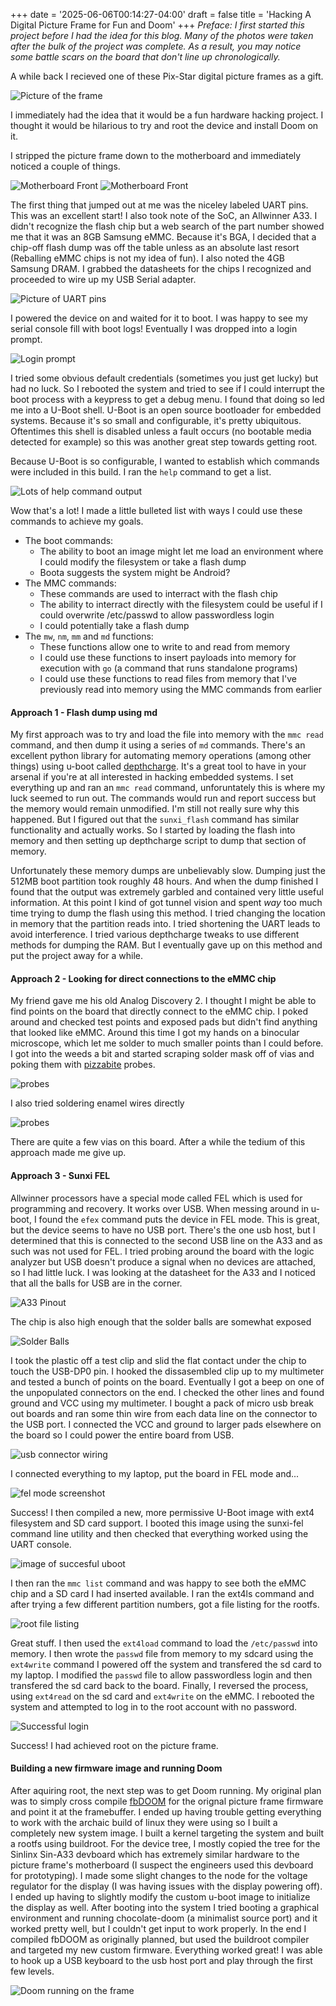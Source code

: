 +++
date = '2025-06-06T00:14:27-04:00'
draft = false
title = 'Hacking A Digital Picture Frame for Fun and Doom'
+++
*Preface: I first started this project before I had the idea for this blog. Many of the photos were taken after the bulk of the project was complete. As a result, you may notice some battle scars on the board that don't line up chronologically.*

A while back I recieved one of these Pix-Star digital picture frames as a gift.

![Picture of the frame](/doom-picture-frame-images/frame.png)

I immediately had the idea that it would be a fun hardware hacking project. I thought it would be hilarious to try and root the device and install Doom on it.

I stripped the picture frame down to the motherboard and immediately noticed a couple of things. 

![Motherboard Front](/doom-picture-frame-images/mobo_front.jpg)
![Motherboard Front](/doom-picture-frame-images/mobo_rear.jpg)

The first thing that jumped out at me was the niceley labeled UART pins. This was an excellent start! I also took note of the SoC, an Allwinner A33. I didn't recognize the flash chip but a web search of the part number showed me that it was an 8GB Samsung eMMC. Because it's BGA, I decided that a chip-off flash dump was off the table unless as an absolute last resort (Reballing eMMC chips is not my idea of fun). I also noted the 4GB Samsung DRAM. I grabbed the datasheets for the chips I recognized and proceeded to wire up my USB Serial adapter.

![Picture of UART pins](/doom-picture-frame-images/uart.jpg)

I powered the device on and waited for it to boot. I was happy to see my serial console fill with boot logs! Eventually I was dropped into a login prompt.

![Login prompt](/doom-picture-frame-images/prompt.png)

I tried some obvious default credentials (sometimes you just get lucky) but had no luck. So I rebooted the system and tried to see if I could interrupt the boot process with a keypress to get a debug menu. I found that doing so led me into a U-Boot shell. U-Boot is an open source bootloader for embedded systems. Because it's so small and configurable, it's pretty ubiquitous. Oftentimes this shell is disabled unless a fault occurs (no bootable media detected for example) so this was another great step towards getting root. 

Because U-Boot is so configurable, I wanted to establish which commands were included in this build. I ran the `help` command to get a list.

![Lots of help command output](/doom-picture-frame-images/commands.png)

Wow that's a lot! I made a little bulleted list with ways I could use these commands to achieve my goals.

- The boot commands:
    - The ability to boot an image might let me load an environment where I could modify the filesystem or take a flash dump
    - Boota suggests the system might be Android?
- The MMC commands:
    - These commands are used to interract with the flash chip
    - The ability to interract directly with the filesystem could be useful if I could overwrite /etc/passwd to allow passwordless login
    - I could potentially take a flash dump
- The `mw`, `nm`, `mm` and `md` functions:
    - These functions allow one to write to and read from memory
    - I could use these functions to insert payloads into memory for execution with `go` (a command that runs standalone programs)
    - I could use these functions to read files from memory that I've previously read into memory using the MMC commands from earlier

#### Approach 1 - Flash dump using md

My first approach was to try and load the file into memory with the `mmc read` command, and then dump it using a series of `md` commands. There's an excellent python library for automating memory operations (among other things) using u-boot called [depthcharge](https://github.com/tetrelsec/depthcharge). It's a great tool to have in your arsenal if you're at all interested in hacking embedded systems. I set everything up and ran an `mmc read` command, unforuntately this is where my luck seemed to run out. The commands would run and report success but the memory would remain unmodified. I'm still not really sure why this happened. But I figured out that the `sunxi_flash` command has similar functionality and actually works. So I started by loading the flash into memory and then setting up depthcharge script to dump that section of memory. 

Unfortunately these memory dumps are unbelievably slow. Dumping just the 512MB boot partition took roughly 48 hours. And when the dump finished I found that the output was extremely garbled and contained very little useful information. At this point I kind of got tunnel vision and spent *way* too much time trying to dump the flash using this method. I tried changing the location in memory that the partition reads into. I tried shortening the UART leads to avoid interference. I tried various depthcharge tweaks to use different methods for dumping the RAM. But I eventually gave up on this method and put the project away for a while. 

#### Approach 2 - Looking for direct connections to the eMMC chip

 My friend gave me his old Analog Discovery 2. I thought I might be able to find points on the board that directly connect to the eMMC chip. I poked around and checked test points and exposed pads but didn't find anything that looked like eMMC. Around this time I got my hands on a binocular microscope, which let me solder to much smaller points than I could before. I got into the weeds a bit and started scraping solder mask off of vias and poking them with [pizzabite](https://github.com/whid-injector/PIZZAbite) probes.

 ![probes](/doom-picture-frame-images/probes.png)

 I also tried soldering enamel wires directly

 ![probes](/doom-picture-frame-images/wire.png)

 There are quite a few vias on this board. After a while the tedium of this approach made me give up.

 #### Approach 3 - Sunxi FEL

 Allwinner processors have a special mode called FEL which is used for programming and recovery. It works over USB. When messing around in u-boot, I found the `efex` command puts the device in FEL mode. This is great, but the device seems to have no USB port. There's the one usb host, but I determined that this is connected to the second USB line on the A33 and as such was not used for FEL. I tried probing around the board with the logic analyzer but USB doesn't produce a signal when no devices are attached, so I had little luck. I was looking at the datasheet for the A33 and I noticed that all the balls for USB are in the corner.

 ![A33 Pinout](/doom-picture-frame-images/data.png)

 The chip is also high enough that the solder balls are somewhat exposed

 ![Solder Balls](/doom-picture-frame-images/bga.png)


I took the plastic off a test clip and slid the flat contact under the chip to touch the USB-DP0 pin. I hooked the dissasembled clip up to my multimeter and tested a bunch of points on the board. Eventually I got a beep on one of the unpopulated connectors on the end. I checked the other lines and found ground and VCC using my multimeter. I bought a pack of micro usb break out boards and ran some thin wire from each data line on the connector to the USB port. I connected the VCC and ground to larger pads elsewhere on the board so I could power the entire board from USB.

![usb connector wiring](/doom-picture-frame-images/usb.jpg)

I connected everything to my laptop, put the board in FEL mode and...

![fel mode screenshot](/doom-picture-frame-images/fel.jpg)

Success! I then compiled a new, more permissive U-Boot image with ext4 filesystem and SD card support. I booted this image using the sunxi-fel command line utility and then checked that everything worked using the UART console. 

![image of succesful uboot](/doom-picture-frame-images/uboot.jpg)

I then ran the `mmc list` command and was happy to see both the eMMC chip and a SD card I had inserted available. I ran the ext4ls command and after trying a few different partition numbers, got a file listing for the rootfs.

![root file listing](/doom-picture-frame-images/rootfs.png)

Great stuff. I then used the `ext4load` command to load the `/etc/passwd` into memory. I then wrote the `passwd` file from memory to my sdcard using the `ext4write` command I powered off the system and transfered the sd card to my laptop. I modified the `passwd` file to allow passwordless login and then transfered the sd card back to the board. Finally, I reversed the process, using `ext4read` on the sd card and `ext4write` on the eMMC. I rebooted the system and attempted to log in to the root account with no password.

![Successful login](/doom-picture-frame-images/login.png)

Success! I had achieved root on the picture frame.

#### Building a new firmware image and running Doom

After aquiring root, the next step was to get Doom running. My original plan was to simply cross compile [fbDOOM](https://github.com/maximevince/fbDOOM) for the orignal picture frame firmware and point it at the framebuffer. I ended up having trouble getting everything to work with the archaic build of linux they were using so I built a completely new system image. I built a kernel targeting the system and built a rootfs using buildroot. For the device tree, I mostly copied the tree for the Sinlinx Sin-A33 devboard which has extremely similar hardware to the picture frame's motherboard (I suspect the engineers used this devboard for prototyping). I made some slight changes to the node for the voltage regulator for the display (I was having issues with the display powering off). I ended up having to slightly modify the custom u-boot image to initialize the display as well. After booting into the system I tried booting a graphical environment and running chocolate-doom (a minimalist source port) and it worked pretty well, but I couldn't get input to work properly. In the end I compiled fbDOOM as originally planned, but used the buildroot compiler and targeted my new custom firmware. Everything worked great! I was able to hook up a USB keyboard to the usb host port and play through the first few levels.

![Doom running on the frame](/doom-picture-frame-images/doom.jpg)


